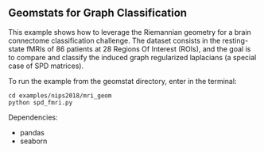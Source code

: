 ## Geomstats for Graph Classification ##

This example shows how to leverage the Riemannian geometry for a brain connectome  classification challenge. The dataset consists in the resting-state fMRIs of 86 patients  at 28 Regions Of Interest (ROIs), and the goal is to compare  and classify the induced graph regularized laplacians (a special case of SPD matrices).

To run the example from the geomstat directory, enter in the terminal:

```
cd examples/nips2018/mri_geom
python spd_fmri.py
```


Dependencies:
+ pandas 
+ seaborn
